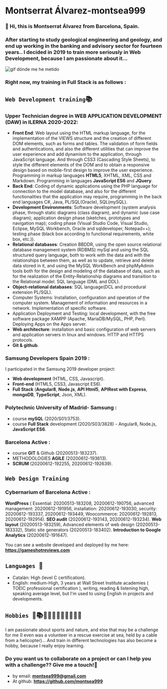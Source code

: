 # Montserrat Álvarez-montsea999

### 👋 Hi, this is Montserrat Álvarez from Barcelona, Spain.

### After starting to study geological engineering and geology, and end up working in the banking and advisory sector for fourteen years.. I decided in 2019 to train more seriously in Web Development, because I am passionate about it...

![gif dónde me he metido](https://github.com/montsea999/inspirations/blob/master/assets/gifAvatarYes.gif)

### Right now, my training in Full Stack is as follows :

## `Web Development training`📚

### Upper Technician degree in WEB APPLICATION DEVELOPMENT (DAW) in ILERNA 2020-2022:

- **Front End**: Web layout using the HTML markup language, for the implementation of the VIEWS structure and the creation of different DOM elements, such as forms and tables.
  The validation of form fields and authentications, and also the different utilities that can improve the user experience and add dynamism to the application, through JavaScript language. And through CSS3 (Cascading Style Sheets), to style the different elements of the DOM and to obtain a responsive design based on mobile-first design to improve the user experience. Programming in markup languages **HTML5**, XHTML, XML, CSS and Markdown. Programming in languages **JavaScript ES6** and **JQuery**.
- **Back End**: Coding of dynamic applications using the PHP language for connection to the model database, and also for the different functionalities that the application may require, programming in the back end languages C#, Java, PL/SQL(Oracle), SQL(mySQL).
- **Development Environments**: Software development (system analysis phase, through static diagrams (class diagram), and dynamic (use case diagram); application design phase (sketches, prototypes and navigation map); coding phase (Visual Studio Code, Visual Studio, Eclipse, MySQL Workbench, Oracle and sqldeveloper, Notepad++); testing phase (black box according to functional requirements, white box, etc.)).
- **Relational databases**: Creation BBDDR, using the open source relational database management system (RDBMS) mySql and using the SQL structured query language, both to work with the data and with the relationships between them, as well as to update, retrieve and delete data stored in it, and using the MySQL WorkBench and phpMyAdmin tools both for the design and modeling of the database of data, such as for the realization of the Entity-Relationship diagrams and transition to the Relational model. SQL language (DML and DDL).
- **Object-relational databases**: SQL language(DCL and procedural extension PL/SQL).
- Computer Systems: Installation, configuration and operation of the computer system. Management of information and resources in a network. Implementation of specific software.
- Application Deployment and Testing: local development, with the free software package XAMPP (Apache, MariaDB/MySQL, PHP, Perl). Deploying Apps on the Apps server.
- **Web architecture**: installation and basic configuration of web servers and application servers in linux and windows. HTTP and HTTPS protocols.
- **Git & github**.

### Samsung Developers Spain 2019 :

I participated in the Samsung 2019 developer project:

- **Web development** (HTML, CSS, Javascript).
- **Front-end** (HTML5, CSS3, Javascript ES6).
- **Full Stack** (**Angular8**, **Node.js**, **API Html5**, **APIRest with Express**, **mongoDB**, **TypeScript**, Json, XML).

### Polytechnic University of Madrid- Samsung :

- course **mySQL** (2020/S01/3753).
- course **Full Stack** development (2020/S03/3828) - Angular8, Node.js, **JavaScript ES6**.

### Barcelona Active :

- course **GIT** & Github (20200513-183237).
- METHODOLOGIES **AGILE** (20200612-193613).
- **SCRUM** (20200612-192255, 20200612-192639).

## `Web Design Training`

### Cybernarium of Barcelona Active :

**WordPress** ( Essential: 20200513-183208, 20200612-190756, advanced management: 20200612-191956, installation: 20200612-193030, security: 20200612-193337, 20200612-193449, Woocommerce: 20200612-192813, 20200612-192914).
**SEO audit** (20200612-193143, 20200612-193234).
**Web layout** (20200513-183259), Advanced elements of web design (20200513-183332), Static site generators (20200513-183402).
**Introduction to Google Analytics** (20200612-191647).

You can see a website developed and deployed by me here: **https://gameshotreviews.com**

## `Languages `🎤

- Catalán: High (level C certification).
- English: medium-High, 3 years at Wall Street Institute academies ( TOEIC professional certification ), writing, reading & listening high, speaking average level, but I'm used to using English in projects and developments.

## `Hobbies `🤿📚🏄‍♀‍🧗🏼‍♀‍🎷🧘‍♀‍🏀

I am passionate about sports and nature, and else that may be a challenge for me (I even was a volunteer in a rescue exercise at sea, held by a cable from a helicopter)... And train in different technologies has also become a hobby, because I really enjoy learning.

### Do you want us to collaborate on a project or can I help you with a challenge?? Give me a touch!🚀

- by email: **montsea999@gmail.com**
- At github: **https://github.com/montsea999**
